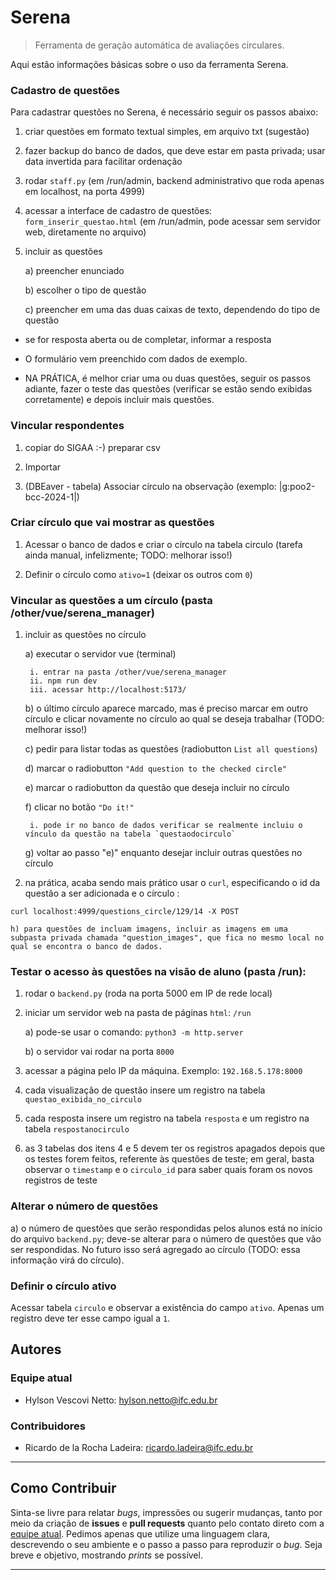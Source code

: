 # Serena

> Ferramenta de geração automática de avaliações circulares.

Aqui estão informações básicas sobre o uso da ferramenta Serena.


### Cadastro de questões

Para cadastrar questões no Serena, é necessário seguir os passos abaixo:

1) criar questões em formato textual simples, em arquivo txt (sugestão)
2) fazer backup do banco de dados, que deve estar em pasta privada; usar data invertida para facilitar ordenação
3) rodar `staff.py` (em /run/admin, backend administrativo que roda apenas em localhost, na porta 4999)
4) acessar a interface de cadastro de questões: `form_inserir_questao.html` (em /run/admin, pode acessar sem servidor web, diretamente no arquivo)
5) incluir as questões

	a) preencher enunciado

	b) escolher o tipo de questão

	c) preencher em uma das duas caixas de texto, dependendo do tipo de questão

* se for resposta aberta ou de completar, informar a resposta
* O formulário vem preenchido com dados de exemplo.

* NA PRÁTICA, é melhor criar uma ou duas questões, seguir os passos adiante, fazer o teste das questões (verificar se estão sendo exibidas corretamente) e depois incluir mais questões.


### Vincular respondentes

1) copiar do SIGAA :-) preparar csv

2) Importar

3) (DBEaver - tabela) Associar círculo na observação (exemplo: |g:poo2-bcc-2024-1|)

### Criar círculo que vai mostrar as questões

1) Acessar o banco de dados e criar o círculo na tabela circulo (tarefa ainda manual, infelizmente; TODO: melhorar isso!)
    
2) Definir o círculo como `ativo=1` (deixar os outros com `0`)


### Vincular as questões a um círculo (pasta /other/vue/serena_manager)

1) incluir as questões no círculo
	
    a) executar o servidor vue (terminal)
    
    	i. entrar na pasta /other/vue/serena_manager
        ii. npm run dev
    	iii. acessar http://localhost:5173/
        
    b) o último círculo aparece marcado, mas é preciso marcar em outro círculo e clicar novamente no círculo ao qual se deseja trabalhar (TODO: melhorar isso!)
    
    c) pedir para listar todas as questões (radiobutton `List all questions`)
  
  	d) marcar o radiobutton `"Add question to the checked circle"`
  	
    e) marcar o radiobutton da questão que deseja incluir no círculo
  	
    f) clicar no botão `"Do it!"`
    	
        i. pode ir no banco de dados verificar se realmente incluiu o vínculo da questão na tabela `questaodocirculo`
        
  	g) voltar ao passo "e)" enquanto desejar incluir outras questões no círculo
 
 2) na prática, acaba sendo mais prático usar o `curl`, especificando o id da questão a ser adicionada e o círculo :

```curl localhost:4999/questions_circle/129/14 -X POST```

    h) para questões de incluam imagens, incluir as imagens em uma subpasta privada chamada "question_images", que fica no mesmo local no qual se encontra o banco de dados.


### Testar o acesso às questões na visão de aluno (pasta /run):

1) rodar o `backend.py` (roda na porta 5000 em IP de rede local)
2) iniciar um servidor web na pasta de páginas `html`: `/run`
	
    a) pode-se usar o comando: `python3 -m http.server`
    
    b) o servidor vai rodar na porta `8000`
    
3) acessar a página pelo IP da máquina. Exemplo: `192.168.5.178:8000`
4) cada visualização de questão insere um registro na tabela `questao_exibida_no_circulo`
5) cada resposta insere um registro na tabela `resposta` e um registro na tabela `respostanocirculo`
6) as 3 tabelas dos itens 4 e 5 devem ter os registros apagados depois que os testes forem feitos, referente às questões de teste; em geral, basta observar o `timestamp` e o `circulo_id` para saber quais foram os novos registros de teste



### Alterar o número de questões

a) o número de questões que serão respondidas pelos alunos está no início do arquivo `backend.py`; deve-se alterar para o número de questões que vão ser respondidas. No futuro isso será agregado ao círculo (TODO: essa informação virá do círculo).

### Definir o círculo ativo

Acessar tabela `circulo` e observar a existência do campo `ativo`. Apenas um registro deve ter esse campo igual a `1`.

## Autores

### Equipe atual

- Hylson Vescovi Netto: [hylson.netto@ifc.edu.br](mailto:hylson.netto@ifc.edu.br)

### Contribuidores

- Ricardo de la Rocha Ladeira: [ricardo.ladeira@ifc.edu.br](mailto:ricardo.ladeira@ifc.edu.br)

---

## Como Contribuir

Sinta-se livre para relatar _bugs_, impressões ou sugerir mudanças, tanto por meio da criação de **issues** e **pull requests** quanto pelo contato direto com a [equipe atual](#Equipe-atual). Pedimos apenas que utilize uma linguagem clara, descrevendo o seu ambiente e o passo a passo para reproduzir o _bug_. Seja breve e objetivo, mostrando _prints_ se possível.

---
